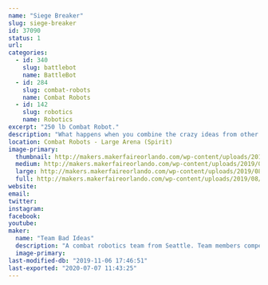 ```yaml
---
name: "Siege Breaker"
slug: siege-breaker
id: 37090
status: 1
url: 
categories:
  - id: 340
    slug: battlebot
    name: BattleBot
  - id: 284
    slug: combat-robots
    name: Combat Robots
  - id: 142
    slug: robotics
    name: Robotics
excerpt: "250 lb Combat Robot."
description: "What happens when you combine the crazy ideas from other builders all into one robot? This robot uses designs inspired by Charles Guan with Overhaul, Will Bales with Hypershock, Greedy snake from King of Bots, and my own take on magnetic traction drive."
location: Combat Robots - Large Arena (Spirit)
image-primary:
  thumbnail: http://makers.makerfaireorlando.com/wp-content/uploads/2019/08/viper_spikes-150x150.jpg
  medium: http://makers.makerfaireorlando.com/wp-content/uploads/2019/08/viper_spikes-300x272.jpg
  large: http://makers.makerfaireorlando.com/wp-content/uploads/2019/08/viper_spikes-1024x929.jpg
  full: http://makers.makerfaireorlando.com/wp-content/uploads/2019/08/viper_spikes.jpg
website: 
email: 
twitter: 
instagram: 
facebook: 
youtube: 
maker:
  name: "Team Bad Ideas"
  description: "A combat robotics team from Seattle. Team members compete with the robot 'WAR Hawk' on the TV show BattleBots. We strive to meld art and engineering in fighting robots both look good and pack a punch."
  image-primary: 
last-modified-db: "2019-11-06 17:46:51"
last-exported: "2020-07-07 11:43:25"
---
```


